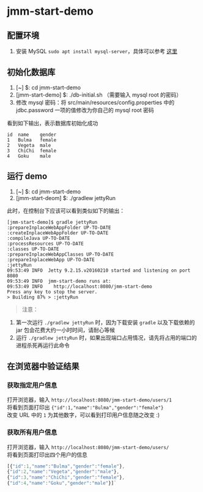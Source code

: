 # jmm-start-demo

## 配置环境 
1. 安装 MySQL `sudo apt install mysql-server`，具体可以参考 [这里](https://help.ubuntu.com/16.04/serverguide/mysql.html)
    

## 初始化数据库
1. [~] $: cd jmm-start-demo
2. [jmm-start-demo] $: ./db-initial.sh （需要输入 mysql root 的密码）  
3. 修改 mysql 密码：将 src/main/resources/config.properties 中的 jdbc.password 一项的值修改为你自己的 mysql root 密码  


看到如下输出，表示数据库初始化成功
```shell 
id	name	gender
1	Bulma	female
2	Vegeta	male
3	ChiChi	female
4	Goku	male
```

##  运行 demo
1. [~] $: cd jmm-start-demo
2. [jmm-start-deom] $: ./gradlew jettyRun  

此时，在控制台下应该可以看到类似如下的输出：  
```shell
[jmm-start-demo]$ gradle jettyRun
:prepareInplaceWebAppFolder UP-TO-DATE
:createInplaceWebAppFolder UP-TO-DATE
:compileJava UP-TO-DATE
:processResources UP-TO-DATE
:classes UP-TO-DATE
:prepareInplaceWebAppClasses UP-TO-DATE
:prepareInplaceWebApp UP-TO-DATE
:jettyRun
09:53:49 INFO  Jetty 9.2.15.v20160210 started and listening on port 8080
09:53:49 INFO  jmm-start-demo runs at:
09:53:49 INFO    http://localhost:8080/jmm-start-demo
Press any key to stop the server.
> Building 87% > :jettyRun           
```
> 注意：  
1. 第一次运行 `./gradlew jettyRun` 时，因为下载安装 `gradle` 以及下载依赖的 jar 包会花费大约一小时时间，请耐心等候  
2. 运行 `./gradlew jettyRun` 时，如果出现端口占用情况，请先将占用的端口的进程杀死再运行此命令  

## 在浏览器中验证结果
### 获取指定用户信息
打开浏览器，输入 `http://localhost:8080/jmm-start-demo/users/1`  
将看到页面打印出 `{"id":1,"name":"Bulma","gender":"female"}`  
改变 URL 中的 `1` 为其他数字，可以看到打印用户信息随之改变 :)  

### 获取所有用户信息
打开浏览器，输入 `http://localhost:8080/jmm-start-demo/users/`  
将看到页面打印出四个用户的信息
```javascript
[{"id":1,"name":"Bulma","gender":"female"},
{"id":2,"name":"Vegeta","gender":"male"},
{"id":3,"name":"ChiChi","gender":"female"},
{"id":4,"name":"Goku","gender":"male"}]`
```


